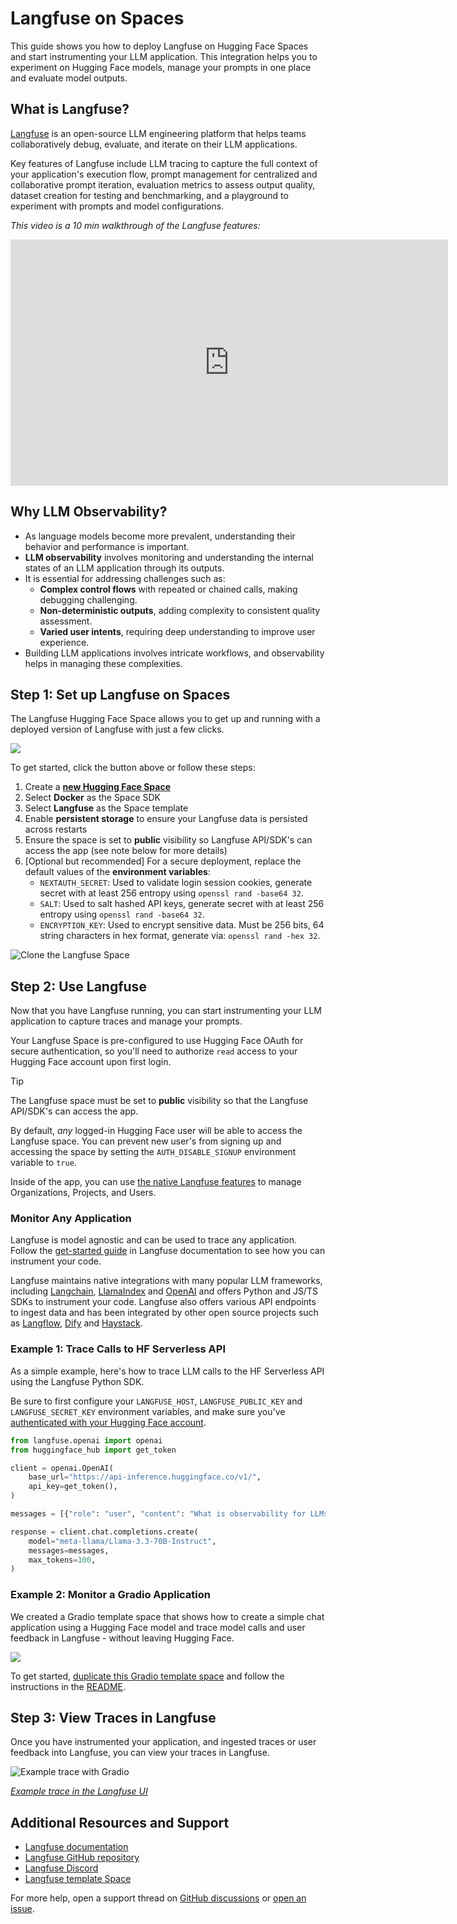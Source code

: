 # Langfuse on Spaces

This guide shows you how to deploy Langfuse on Hugging Face Spaces and start instrumenting your LLM application. This integration helps you to experiment on Hugging Face models, manage your prompts in one place and evaluate model outputs.

## What is Langfuse?

[Langfuse](https://langfuse.com) is an open-source LLM engineering platform that helps teams collaboratively debug, evaluate, and iterate on their LLM applications. 

Key features of Langfuse include LLM tracing to capture the full context of your application's execution flow, prompt management for centralized and collaborative prompt iteration, evaluation metrics to assess output quality, dataset creation for testing and benchmarking, and a playground to experiment with prompts and model configurations.

_This video is a 10 min walkthrough of the Langfuse features:_
<iframe width="700" height="394" src="https://www.youtube.com/embed/2E8iTvGo9Hs?si=i_mPeArwkWc5_4EO" title="10 min Walkthrough of Langfuse – Open Source LLM Observability, Evaluation, and Prompt Management" frameborder="0" allow="accelerometer; autoplay; clipboard-write; encrypted-media; gyroscope; picture-in-picture" allowfullscreen></iframe>

## Why LLM Observability?

- As language models become more prevalent, understanding their behavior and performance is important.
- **LLM observability** involves monitoring and understanding the internal states of an LLM application through its outputs.
- It is essential for addressing challenges such as:
  - **Complex control flows** with repeated or chained calls, making debugging challenging.
  - **Non-deterministic outputs**, adding complexity to consistent quality assessment.
  - **Varied user intents**, requiring deep understanding to improve user experience.
- Building LLM applications involves intricate workflows, and observability helps in managing these complexities.

## Step 1: Set up Langfuse on Spaces

The Langfuse Hugging Face Space allows you to get up and running with a deployed version of Langfuse with just a few clicks.

<a  href="https://huggingface.co/new-space?template=langfuse/langfuse-template-space">
    <img src="https://huggingface.co/datasets/huggingface/badges/resolve/main/deploy-to-spaces-lg.svg" />
</a>

To get started, click the button above or follow these steps:

1. Create a [**new Hugging Face Space**](https://huggingface.co/new-space)
2. Select **Docker** as the Space SDK
3. Select **Langfuse** as the Space template
4. Enable **persistent storage** to ensure your Langfuse data is persisted across restarts
5. Ensure the space is set to **public** visibility so Langfuse API/SDK's can access the app (see note below for more details)
6. [Optional but recommended] For a secure deployment, replace the default values of the **environment variables**:
   - `NEXTAUTH_SECRET`: Used to validate login session cookies, generate secret with at least 256 entropy using `openssl rand -base64 32`.
   - `SALT`: Used to salt hashed API keys, generate secret with at least 256 entropy using `openssl rand -base64 32`.
   - `ENCRYPTION_KEY`: Used to encrypt sensitive data. Must be 256 bits, 64 string characters in hex format, generate via: `openssl rand -hex 32`.

![Clone the Langfuse Space](https://langfuse.com/images/cookbook/huggingface/huggingface-space-setup.png)

## Step 2: Use Langfuse

Now that you have Langfuse running, you can start instrumenting your LLM application to capture traces and manage your prompts. 

Your Langfuse Space is pre-configured to use Hugging Face OAuth for secure authentication, so you'll need to authorize `read` access to your Hugging Face account upon first login.

> [!TIP]
> The Langfuse space must be set to **public** visibility so that the Langfuse API/SDK's can access the app.
>
> By default, _any_ logged-in Hugging Face user will be able to access the Langfuse space. You can prevent new user's from signing up and accessing the space by setting the `AUTH_DISABLE_SIGNUP` environment variable to `true`.
>
> Inside of the app, you can use [the native Langfuse features](https://langfuse.com/docs/rbac) to manage Organizations, Projects, and Users.

### Monitor Any Application 

Langfuse is model agnostic and can be used to trace any application. Follow the [get-started guide](https://langfuse.com/docs) in Langfuse documentation to see how you can instrument your code.

Langfuse maintains native integrations with many popular LLM frameworks, including [Langchain](https://langfuse.com/docs/integrations/langchain/tracing), [LlamaIndex](https://langfuse.com/docs/integrations/llama-index/get-started) and [OpenAI](https://langfuse.com/docs/integrations/openai/python/get-started) and offers Python and JS/TS SDKs to instrument your code. Langfuse also offers various API endpoints to ingest data and has been integrated by other open source projects such as [Langflow](https://langfuse.com/docs/integrations/langflow), [Dify](https://langfuse.com/docs/integrations/dify) and [Haystack](https://langfuse.com/docs/integrations/haystack/get-started).

### Example 1: Trace Calls to HF Serverless API

As a simple example, here's how to trace LLM calls to the HF Serverless API using the Langfuse Python SDK.

Be sure to first configure your `LANGFUSE_HOST`, `LANGFUSE_PUBLIC_KEY` and `LANGFUSE_SECRET_KEY` environment variables, and make sure you've [authenticated with your Hugging Face account](https://huggingface.co/docs/huggingface_hub/en/quick-start#authentication).

```python
from langfuse.openai import openai
from huggingface_hub import get_token

client = openai.OpenAI(
    base_url="https://api-inference.huggingface.co/v1/",
    api_key=get_token(),
)

messages = [{"role": "user", "content": "What is observability for LLMs?"}]

response = client.chat.completions.create(
    model="meta-llama/Llama-3.3-70B-Instruct",
    messages=messages,
    max_tokens=100,
)
```

### Example 2: Monitor a Gradio Application

We created a Gradio template space that shows how to create a simple chat application using a Hugging Face model and trace model calls and user feedback in Langfuse - without leaving Hugging Face.

<a  href="https://huggingface.co/spaces/langfuse/langfuse-gradio-example-template?duplicate=true">
    <img src="https://huggingface.co/datasets/huggingface/badges/resolve/main/deploy-to-spaces-lg.svg" />
</a>

To get started, [duplicate this Gradio template space](https://huggingface.co/spaces/langfuse/langfuse-gradio-example-template?duplicate=true) and follow the instructions in the [README](https://huggingface.co/spaces/langfuse/langfuse-gradio-example-template/blob/main/README.md).

## Step 3: View Traces in Langfuse

Once you have instrumented your application, and ingested traces or user feedback into Langfuse, you can view your traces in Langfuse.

![Example trace with Gradio](https://langfuse.com/images/cookbook/huggingface/huggingface-gradio-example-trace.png)

_[Example trace in the Langfuse UI](https://langfuse-langfuse-template-space.hf.space/project/cm4r1ajtn000a4co550swodxv/traces/9cdc12fb-71bf-4074-ab0b-0b8d212d839f?timestamp=2024-12-20T12%3A12%3A50.089Z&view=preview)_

## Additional Resources and Support

- [Langfuse documentation](https://langfuse.com/docs)
- [Langfuse GitHub repository](https://github.com/langfuse/langfuse)
- [Langfuse Discord](https://langfuse.com/discord)
- [Langfuse template Space](https://huggingface.co/spaces/langfuse/langfuse-template-space)

For more help, open a support thread on [GitHub discussions](https://langfuse.com/discussions) or [open an issue](https://github.com/langfuse/langfuse/issues).